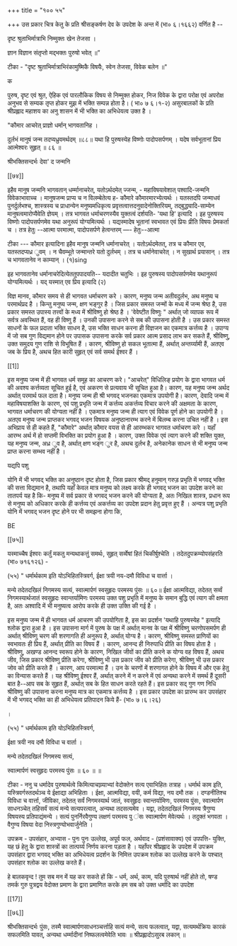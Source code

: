 +++
title = "१०० ५५"

+++
उस प्रकार चित्र केतु के प्रति श्रीसङ्कर्षण देव के उपदेश के अन्त में (भा० ६।१६६२) वर्णित है -- 

दृष्ट श्रुताभिर्मात्राभि निम्मुक्तः खेन तेजसा । 

ज्ञान विज्ञान संतृप्तो मद्भक्तः पुरुषो भवेत् ॥” 

टीका - "दृष्ट श्रुताभिर्मात्राभिरंकामुष्मिकै विषयैः, स्वेन तेजसा, विवेक बलेन ॥" 

क 

पुरुष, दृष्ट एवं श्रुत, ऐहिक एवं पारलौकिक विषय से निम्मुक्त होकर, निज विवेक के द्वारा परोक्ष एवं अपरोक्ष अनुभव से सम्यक तृप्त होकर मुझ में भक्ति सम्पन्न होता है। ( भा० ७ ६।१-२) असुरबालकों के प्रति श्रीप्रह्लाद महाशय का अनु शासन में भी भक्ति का अभिधेयत्व उक्त है । 

"कौमार आचरेत् प्राज्ञो धर्मान् भागवतानिह । 

दुर्लभं मानुषं जन्म तदप्यध्रुवमर्थदम् ॥८८॥ यथा हि पुरुषस्येह विष्णोः पादोपसर्पणम् । यदेष सर्वभूतानां प्रिय आत्मेश्वरः सुहृत् ॥ ८६ ॥ 

श्रीभक्तिसन्दर्भः देवा' द जन्मनि 

[[७४]] 

इहैव मानुष जन्मनि भागवतान् धर्म्मानाचरेत्, यतोऽर्थदमेत् ज्जन्म, - महाविषयावेशात् पश्वादि-जन्मनि विवेकाभावाच्च । मानुषजन्म प्राप्य च न विलम्बेतेत्य ह- कौमारे कौमारमारभ्येत्यर्थः । यतस्तदपि जन्माधवं पुनर्दुर्लभश्च, शास्त्रस्य च प्राधान्येन मनुष्यमधिकृत्य प्रवृत्तत्वात्तदनुवादेनोक्तिरियम्, तद्बुद्ध्यादि-साम्येन मानुषत्वमारोप्यैवेति ज्ञेयम् । तत्र भागवत धर्माचरणस्यैव युक्तत्वं दर्शयति- 'यथा हि' इत्यादि । इह पुरुषस्य विष्णोः पादोपसर्पणमेव यथा अनुरूपं योग्यमित्यर्थः । यद्यस्मादेष भूतानां स्वभावत एवं प्रियः प्रीति विषयः प्रेमकर्ता च । तत्र हेतुः --आत्मा परमात्मा, पादोपसर्पणे हेत्वन्तरम् —- हेतुः--आत्मा 

टीका --- कौमार इत्यादिना इहैव मानुष जन्मनि धर्मानाचरेत् । यतोऽर्थदमेतत्, तत्र च कौमार एव, यतस्तदप्यध्र ुवम् । न चैवम्भूते जन्मान्तरे यतो दुर्लभम् । तत्र च धर्मानेवाचरेत् । न सुखार्थ प्रयासान् । तत्र च भागवतानेव न काम्यान् । (१)sing 

इह भागवतानेव धर्मानाचरेदित्येततुपपादयति-- यदादीत चतुभिः । इह पुरुषस्य पादोपसर्पणमेव यथानुरूपं योग्यमित्यर्थः । यद् यस्मात् एव प्रिय इत्यादि (२) 

विज्ञ मानव, कौमार समय से ही भागवत धर्माचरण करे । कारण, मनुष्य जन्म अतीवदुर्लभ, अथ मनुष्य च परमार्थप्रद है । किन्तु मनुष्य जन्म, क्षण भङ्गुर है । जिस प्रकार समस्त जन्मों के मध्य में जन्म श्रेष्ठ है, उस प्रकार समस्त उपास्य तत्त्वों के मध्य में श्रीविष्णु हो श्रेष्ठ है । 'वेवेष्टीत विष्णुः " अर्थात् जो व्यापक रूप में सर्वत्र अवस्थित हैं, वह ही विष्णु हैं । उनकी उपासना करने से सब की उपासना होती है । उस प्रकार समस्त साधनों के फल प्रदाता भक्ति साधन है, उस भक्ति साधन करना ही विज्ञजन का एकमात्र कर्त्तव्य है । उपाग्य में जो सब गुण विद्यमान होने पर उपासक उपासना करके सर्व प्रकार आत्म प्रसाद लाभ कर सकते हैं, श्रीविष्णु, उक्त समुदय गुण राशि से विभूषित हैं । कारण, श्रीविष्णु हो सकल भूतात्मा हैं, अर्थात् अन्तर्य्यामी हैं, अतएव जब के प्रिय है, अथच हित कारी सुहृत् एवं सर्व समर्थ ईश्वर हैं । 

[[1]]

इस मनुष्य जन्म में ही भागवत धर्म समूह का आचरण करे। "आचरेत्" विधिलिङ् प्रयोग के द्वारा भागवत धर्म की अवश्य कर्त्तव्यता सूचित हुई है, एवं अकरण से प्रत्यवाय भी सूचित हुआ है। कारण, यह मनुष्य जन्म अर्थद अर्थात् परमार्थ फल दाता है। मनुष्य जन्म ही श्री भगवद् भजनका एकमात्र उपयोगी है। कारण, देवादि जन्म में महाविषयाशक्ति के कारण, एवं पशु प्रभृति जन्म में कर्त्तव्य अकर्त्तव्य विचार करने की अक्षमता के कारण, भागवत धर्माचरण की योग्यता नहीं है । एकमात्र मनुष्य जन्म ही त्याग एवं विवेक पूर्ण होने का उपयोगी है । अतएव मनुष्य जन्म प्राप्तकर भगवद् भजन विषयक अनुष्ठानारम्भ करने में बिलम्ब करना उचित नहीं है । इस अभिप्राय से ही कहते हैं, "कौमारे" अर्थात् कौमार वयस से ही आरम्भकर भागवत धर्माचरण करे । यहाँ आरम्भ अर्थ में हो सप्तमी विभक्ति का प्रयोग हुआ है । कारण, उक्त विवेक एवं त्याग करने की शक्ति युक्त, यह मनुष्य जन्म, अध्र ुव है, अर्थात् क्षण भङ्ग ुर है, अथच दुर्लभ है, अनेकानेक साधन से भी मनुष्य जन्म प्राप्त करना सम्भव नहीं है । 

यद्यपि पशु 

योनि में भी भगवद् भक्ति का अनुष्ठान दृष्ट होता है, जिस प्रकार श्रीमद् हनुमान् गरुड़ प्रभृति में भगवद् भक्ति की सत्ता विद्यमान है, तथापि यहाँ केवल मात्र मनुष्य को लक्ष्य करके ही भगवद् भजन का उपदेश करने का तातपर्य यह है कि- मनुष्य में सर्व प्रकार से भगवद् भजन करने की योग्यता है, अतः निखिल शास्त्र, प्रधान रूप से मनुष्य को अधिकार करके ही कर्त्तव्य एवं अकर्त्तव्य का उपदेश प्रदान हेतु प्रवृत्त हुए हैं । अन्यत्र पशु प्रभृति योनि में भगवद् भजन दृष्ट होने पर भी समझना होगा कि, 

BE 



[[७५]]

यस्माच्चैष ईश्वरः कर्तुं मकतु मन्यथाकत्तुं समर्थः, सुहृत् सर्व्वेषां हितं चिकीर्षुश्चेति । तदेतदुपक्रम्योपसंहरति (भा० ७१६१२६) - 

(५५) " धर्मार्थकाम इति योऽभिहितस्त्रिवर्ग, ईक्षा त्रयी नय-दमौ विविधा च वार्त्ता । 

मन्ये तदेतदखिलं निगमस्य सत्यं, स्वात्मार्पणं स्वसुहृदः परमस्य पुंसः ॥ ६०॥ ईक्षा आत्मविद्या, तदेतत् सर्व्वं निगमस्यार्थजातं स्वसुहृदः स्वान्तर्यामिणः परमस्य उक्त पशु प्रभृति में मनुष्य के समान बुद्धि एवं त्याग की क्षमता है, अतः अश्वादि में भी मनुष्यत्व आरोप करके ही उक्त उक्ति की गई है । 

इस मनुष्य जन्म में ही भागवत धर्म आचरण की उपयोगिता है, इस का प्रदर्शन 'यथाहि पुरुषस्येह " इत्यादि श्लोक द्वारा हुआ है । इस उपासना मार्ग में पुरुष के पक्ष में अर्थात् मानव के पक्ष में श्रीविष्णु चरणोपसमर्पण ही अर्थात् श्रीविष्णु चरण की शरणागति ही अनुरूप है, अर्थात् योग्य है । कारण, श्रीविष्णु समस्त प्राणियों का स्वभावतः ही प्रिय हैं, अर्थात् प्रीति का विषय हैं । कारण, आनन्द ही निरुपाधि प्रीति का विषय होता है । श्रीविष्णु, अखण्ड आनन्द स्वरूप होने के कारण, निखिल जीवों का प्रीति करने क योग्य वह विषय हैं, अथच जीव, जिस प्रकार श्रीविष्णु प्रीति करेगा, श्रीविष्णु भी उस प्रकार जीव को प्रीति करेगा, श्रीविष्णु भी उस प्रकार जोव को प्रीति करते हैं । कारण, आप परमात्मा हैं । उन के चरणों में शरणागत होने के विषय में और एक हेतु का विन्यास करते हैं । यह श्रीविष्णु ईश्वर हैं, अर्थात् करने में न करने में एवं अन्यथा करने में समर्थ हैं दूसरी बात है--आप सब के सुहृत हैं, अर्थात् सब के हित साधन करते रहते हैं। इस प्रकार सद् गुण गण निधि श्रीविष्णु की उपासना करना मनुष्य मात्र का एकमात्र कर्त्तव्य है । इस प्रकार उपदेश का प्रारम्भ कर उपसंहार में भी भगवद् भक्ति का ही अभिधेयत्व प्रतिपादन किये हैं- (भा० ७।६।२६) 

। 

(५५) " धर्मार्थकाम इति योऽभिहितस्त्रिवर्ग, 

ईक्षा त्रयी नय दमौ विविधा च वार्ता । 

मन्ये तदेतदखिलं निगमस्य सत्यं, 

स्वात्मार्पणं स्वसुहृदः परमस्य पुंसः ॥ ६० ॥ ॥ 

टीका - ननु च धर्मादेव पुरुषार्थत्वे किमित्याचाय्र्याभ्यां वेदोक्तेन सत्य एवाभिहितः तत्राह । धर्मार्थ काम इति, यस्त्रिवर्गस्तदर्थञ्च ये ईक्षाद्या अभिहिताः । ईक्षा, आत्मविद्या, वयी, कर्म विद्या, नय दमौ तक । दण्डनीतिश्च विविधा च वार्त्ता, जीविका, तदेतत् सर्वं निगमस्यार्थ जातं, स्वसुहृदः स्वान्तर्यामिणः, परमस्य पुंसः, स्वात्मार्पण साधनञ्चेत् तहिसर्वं सत्यं मन्ये सत्यपरत्वात्, अन्यथा तदसत्यमेव । यद्वा, तदेतदखिलं निगमस्य त्रैगुण्य विषयस्य प्रतिपाद्यंमन्ये । सत्यं पुनर्निरवैगुण्य लक्षणं परमस्य पु ंसः स्वात्मार्पण मेवेत्यर्थः । तदुक्तं भगवता । वैगुण्य विषया वेदा निस्त्रगुण्योभवार्जुनेति । 

उपक्रम - उपसंहार, अभ्यास - पुनः पुनः उल्लेख, अपूर्व फल, अर्थवाद - (प्रशंसावाक्य) एवं उपपत्ति- युक्ति, यह छं हेतु के द्वारा शास्त्रों का तात्पर्य्य निर्णय करना पड़ता है । यहाँपर श्रीप्रह्लाद के उपदेश में उपक्रम उपसंहार द्वारा भगवद् भक्ति का अभिधेयत्व प्रदर्शन के निमित्त उपक्रम श्लोक का उल्लेख करने के पश्चात् उपसंहार श्लोक का उल्लेख करते हैं। 

हे बालकवृन्द ! तुम सब मन में यह कर सकते हों कि - धर्म, अर्थ, काम, यदि पुरुषार्थ नहीं होते तो, षण्ड तमर्क गुरु पुत्रद्वय वेदोक्त प्रमाण के द्वारा प्रमाणित करके हम सब को उक्त धर्मादि का उपदेश 

[[17]]

[[७६]] 

श्रीभक्तिसन्दर्भः पुंसः, तस्मै स्वात्मार्पणसाधनञ्चर्त्ताहि सत्यं मन्ये, सत्य फलत्वात्, यद्वा, सत्यमर्थक्रियः कारकं सफलमिति यावत्, अन्यथा धर्म्मादीनां निष्फलत्वमेवेति भावः ॥ श्रीप्रह्लादोऽसुरब लकान् ॥ 
